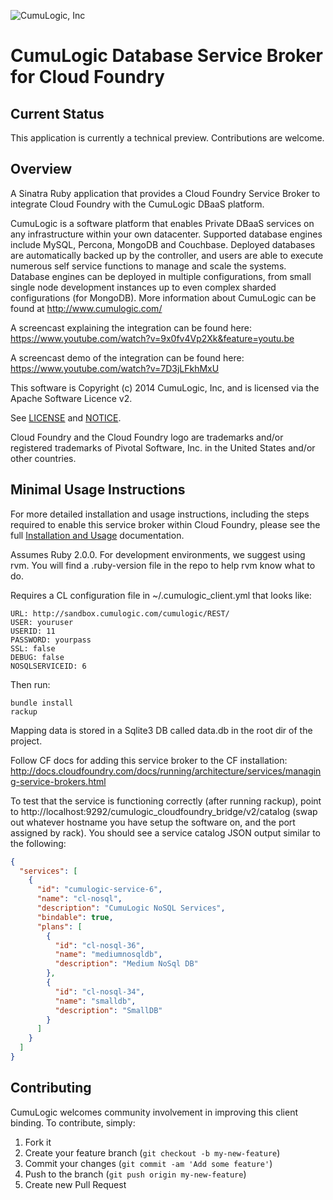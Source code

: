 ![CumuLogic, Inc](http://www.cumulogic.com/wp-content/uploads/2013/02/CL-logo-300x134.png "CumuLogic, Inc")

# CumuLogic Database Service Broker for Cloud Foundry

## Current Status

This application is currently a technical preview. Contributions are welcome.

## Overview

A Sinatra Ruby application that provides a Cloud Foundry Service Broker to integrate Cloud Foundry with the CumuLogic DBaaS platform.

CumuLogic is a software platform that enables Private DBaaS services on any infrastructure within your own datacenter.  Supported database engines include MySQL, Percona, MongoDB and Couchbase. Deployed databases are automatically backed up by the controller, and users are able to execute numerous self service functions to manage and scale the systems. Database engines can be deployed in multiple configurations, from small single node development instances up to even complex sharded configurations (for MongoDB). More information about CumuLogic can be found at http://www.cumulogic.com/

A screencast explaining the integration can be found here: https://www.youtube.com/watch?v=9x0fv4Vp2Xk&feature=youtu.be

A screencast demo of the integration can be found here: https://www.youtube.com/watch?v=7D3jLFkhMxU

This software is Copyright (c) 2014 CumuLogic, Inc, and is licensed via the Apache
Software Licence v2.

See [LICENSE](LICENSE) and [NOTICE](NOTICE).

Cloud Foundry and the Cloud Foundry logo are trademarks and/or registered trademarks of Pivotal Software, Inc. in the United States and/or other countries. 

## Minimal Usage Instructions

For more detailed installation and usage instructions, including the steps required to enable this service broker within Cloud Foundry, please see the full [Installation and Usage](INSTALLATION.md) documentation.

Assumes Ruby 2.0.0. For development environments, we suggest using rvm. You will find a .ruby-version file in the repo to help rvm know what to do.

Requires a CL configuration file in ~/.cumulogic_client.yml that looks like:

    URL: http://sandbox.cumulogic.com/cumulogic/REST/
    USER: youruser
    USERID: 11
    PASSWORD: yourpass
    SSL: false
    DEBUG: false
    NOSQLSERVICEID: 6

Then run:

    bundle install
    rackup

Mapping data is stored in a Sqlite3 DB called data.db in the root dir of the project.

Follow CF docs for adding this service broker to the CF installation: http://docs.cloudfoundry.com/docs/running/architecture/services/managing-service-brokers.html

To test that the service is functioning correctly (after running rackup), point to http://localhost:9292/cumulogic_cloudfoundry_bridge/v2/catalog (swap out whatever hostname you have setup the software on, and the port assigned by rack).  You should see a service catalog JSON output similar to the following:

```json
{
  "services": [
    {
      "id": "cumulogic-service-6",
      "name": "cl-nosql",
      "description": "CumuLogic NoSQL Services",
      "bindable": true,
      "plans": [
        {
          "id": "cl-nosql-36",
          "name": "mediumnosqldb",
          "description": "Medium NoSql DB"
        },
        {
          "id": "cl-nosql-34",
          "name": "smalldb",
          "description": "SmallDB"
        }
      ]
    }
  ]
}
```

## Contributing

CumuLogic welcomes community involvement in improving this client binding. To
contribute, simply:

1. Fork it
2. Create your feature branch (`git checkout -b my-new-feature`)
3. Commit your changes (`git commit -am 'Add some feature'`)
4. Push to the branch (`git push origin my-new-feature`)
5. Create new Pull Request
